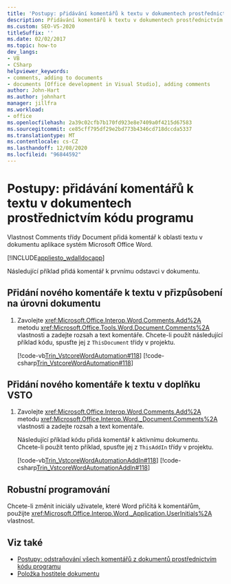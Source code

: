 ```yaml
---
title: 'Postupy: přidávání komentářů k textu v dokumentech prostřednictvím kódu programu'
description: Přidávání komentářů k textu v dokumentech prostřednictvím kódu programu Vlastnost Comments třídy Document přidá komentář k oblasti textu v dokumentu aplikace Microsoft Word.
ms.custom: SEO-VS-2020
titleSuffix: ''
ms.date: 02/02/2017
ms.topic: how-to
dev_langs:
- VB
- CSharp
helpviewer_keywords:
- comments, adding to documents
- documents [Office development in Visual Studio], adding comments
author: John-Hart
ms.author: johnhart
manager: jillfra
ms.workload:
- office
ms.openlocfilehash: 2a39c02cfb7b170fd923e8e7409a0f4215d67583
ms.sourcegitcommit: ce85cff795df29e2bd773b4346cd718dccda5337
ms.translationtype: MT
ms.contentlocale: cs-CZ
ms.lasthandoff: 12/08/2020
ms.locfileid: "96844592"
---
```

# <a name="how-to-programmatically-add-comments-to-text-in-documents"></a>Postupy: přidávání komentářů k textu v dokumentech prostřednictvím kódu programu
  Vlastnost Comments třídy Document přidá komentář k oblasti textu v dokumentu aplikace systém Microsoft Office Word.

 [!INCLUDE[appliesto_wdalldocapp](../vsto/includes/appliesto-wdalldocapp-md.md)]

 Následující příklad přidá komentář k prvnímu odstavci v dokumentu.

## <a name="to-add-a-new-comment-to-text-in-a-document-level-customization"></a>Přidání nového komentáře k textu v přizpůsobení na úrovni dokumentu

1. Zavolejte <xref:Microsoft.Office.Interop.Word.Comments.Add%2A> metodu <xref:Microsoft.Office.Tools.Word.Document.Comments%2A> vlastnosti a zadejte rozsah a text komentáře. Chcete-li použít následující příklad kódu, spusťte jej z `ThisDocument` třídy v projektu.

     [!code-vb[Trin_VstcoreWordAutomation#118](../vsto/codesnippet/VisualBasic/Trin_VstcoreWordAutomationVB/ThisDocument.vb#118)]
     [!code-csharp[Trin_VstcoreWordAutomation#118](../vsto/codesnippet/CSharp/Trin_VstcoreWordAutomationCS/ThisDocument.cs#118)]

## <a name="to-add-a-new-comment-to-text-in-a-vsto-add-in"></a>Přidání nového komentáře k textu v doplňku VSTO

1. Zavolejte <xref:Microsoft.Office.Interop.Word.Comments.Add%2A> metodu <xref:Microsoft.Office.Interop.Word._Document.Comments%2A> vlastnosti a zadejte rozsah a text komentáře.

     Následující příklad kódu přidá komentář k aktivnímu dokumentu. Chcete-li použít tento příklad, spusťte jej z `ThisAddIn` třídy v projektu.

     [!code-vb[Trin_VstcoreWordAutomationAddIn#118](../vsto/codesnippet/VisualBasic/Trin_VstcoreWordAutomationAddIn/ThisAddIn.vb#118)]
     [!code-csharp[Trin_VstcoreWordAutomationAddIn#118](../vsto/codesnippet/CSharp/Trin_VstcoreWordAutomationAddIn/ThisAddIn.cs#118)]

## <a name="robust-programming"></a>Robustní programování
 Chcete-li změnit iniciály uživatele, které Word přičítá k komentářům, použijte <xref:Microsoft.Office.Interop.Word._Application.UserInitials%2A> vlastnost.

## <a name="see-also"></a>Viz také
- [Postupy: odstraňování všech komentářů z dokumentů prostřednictvím kódu programu](../vsto/how-to-programmatically-remove-all-comments-from-documents.md)
- [Položka hostitele dokumentu](../vsto/document-host-item.md)
